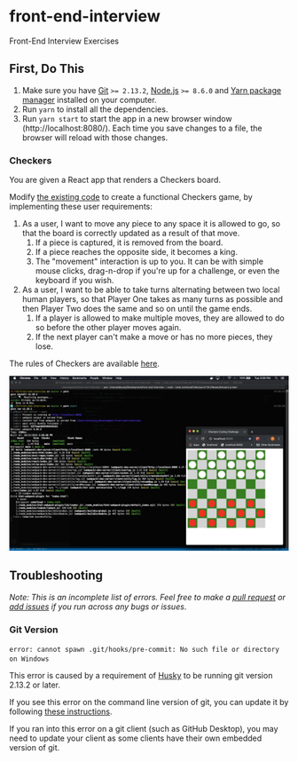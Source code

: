 # front-end-interview

Front-End Interview Exercises

## First, Do This

1. Make sure you have [Git](https://www.git-scm.com/) `>= 2.13.2`, [Node.js](https://nodejs.org/en/) `>= 8.6.0` and [Yarn package manager](https://yarnpkg.com/lang/en/) installed on your computer.
1. Run `yarn` to install all the dependencies.
1. Run `yarn start` to start the app in a new browser window (http://localhost:8080/). Each time you save changes to a file, the browser will reload with those changes.

### Checkers

You are given a React app that renders a Checkers board.

Modify [the existing code](https://github.com/Intelight/front-end-interview/blob/master/src/index.js#L105) to create a functional Checkers game, by implementing these user requirements:

1. As a user, I want to move any piece to any space it is allowed to go, so that the board is correctly updated as a result of that move.
   1. If a piece is captured, it is removed from the board.
   1. If a piece reaches the opposite side, it becomes a king.
   1. The "movement" interaction is up to you. It can be with simple mouse clicks, drag-n-drop if you're up for a challenge, or even the keyboard if you wish.
1. As a user, I want to be able to take turns alternating between two local human players, so that Player One takes as many turns as possible and then Player Two does the same and so on until the game ends.
   1. If a player is allowed to make multiple moves, they are allowed to do so before the other player moves again.
   1. If the next player can't make a move or has no more pieces, they lose.

The rules of Checkers are available [here](https://www.wikihow.com/Play-Checkers).

![Screenshot](https://raw.githubusercontent.com/Intelight/front-end-interview/master/screenshot.png)

## Troubleshooting

_Note: This is an incomplete list of errors. Feel free to make a [pull request](https://github.com/Intelight/front-end-interview/pulls) or [add issues](https://github.com/Intelight/front-end-interview/issues) if you run across any bugs or issues_.

### Git Version

`error: cannot spawn .git/hooks/pre-commit: No such file or directory on Windows`

This error is caused by a requirement of [Husky](https://github.com/typicode/husky) to be running git version 2.13.2 or later.

If you see this error on the command line version of git, you can update it by following [these instructions](https://confluence.atlassian.com/bitbucketserver/installing-and-upgrading-git-776640906.html).

If you ran into this error on a git client (such as GitHub Desktop), you may need to update your client as some clients have their own embedded version of git.
